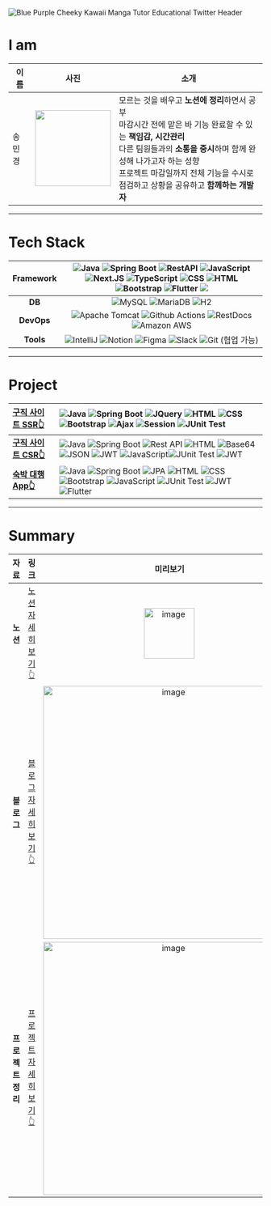 ![Blue Purple Cheeky Kawaii Manga Tutor Educational Twitter Header](https://github.com/user-attachments/assets/b998ece3-c0fa-46a6-858a-20b0c6bf37da)


# I am
| 이름   | 사진                                                                 | 소개                                                                                                                                                                      |
|--------|----------------------------------------------------------------------|---------------------------------------------------------------------------------------------------------------------------------------------------------------------------|
| 송민경 | <img src="https://avatars.githubusercontent.com/u/153582401?v=4" width="150px"/> | 모르는 것을 배우고 **노션에 정리**하면서 공부<br/>마감시간 전에 맡은 바 기능 완료할 수 있는 **책임감, 시간관리**<br/>다른 팀원들과의 **소통을 중시**하며 함께 완성해 나가고자 하는 성향<br/>프로젝트 마감일까지 전체 기능을 수시로 점검하고 상황을 공유하고 **함께하는 개발자** |

---

<!-- Tech stack -->

# Tech Stack

| Framework | ![Java](https://img.shields.io/badge/Java-%23ED8B00.svg?style=flat&logo=openjdk&logoColor=white) ![Spring Boot](https://img.shields.io/badge/-Spring%20Boot-brightgreen?logo=spring&logoColor=white) ![RestAPI](https://img.shields.io/badge/-RestAPI-darkgreen?logo=restapi&logoColor=white) ![JavaScript](https://img.shields.io/badge/JavaScript-F7DF1E.svg?style=flat&logo=javascript&logoColor=white) ![Next.JS](https://img.shields.io/badge/Next.JS-black?logo=next.js&logoColor=white) ![TypeScript](https://img.shields.io/badge/-TypeScript-3178C6?logo=typescript&logoColor=white) ![CSS](https://img.shields.io/badge/-CSS3-1572B6?logo=css3&logoColor=white) ![HTML](https://img.shields.io/badge/-HTML5-E34F26?logo=html5&logoColor=white) ![Bootstrap](https://img.shields.io/badge/Bootstrap-7952B3.svg?style=flat&logo=bootstrap&logoColor=white)  ![Flutter](https://img.shields.io/badge/-Flutter-02569B?logo=flutter&logoColor=white) <img src="https://img.shields.io/badge/Firebase-orange?style=flat-square&logo=Firebase&logoColor=white"/>|
| :-------: | :----------------------------------------------------------------------------------------------------------------------------------------------------------------------------------------------------------: |
|    **DB**     | ![MySQL](https://img.shields.io/badge/MySQL-4479A1?&logo=mysql&logoColor=white)  ![MariaDB](https://img.shields.io/badge/MariaDB-003545?&logo=mariadb&logoColor=white)  ![H2](https://img.shields.io/badge/H2-blue?&logo=h2&logoColor=white) |
|  **DevOps**   | ![Apache Tomcat](https://img.shields.io/badge/Apache%20Tomcat-F8DC75.svg?style=flat&logo=apache-tomcat&logoColor=white) ![Github Actions](https://img.shields.io/badge/Github_Actions-2088FF?style=flat&logo=githubactions&logoColor=white) ![RestDocs](https://img.shields.io/badge/RestDocs-0A0A0A?style=flat&logo=readthedocs&logoColor=white) ![Amazon AWS](https://img.shields.io/badge/Amazon_AWS-FF9900?style=flat&logo=amazonaws&logoColor=white) |
|   **Tools**   | ![IntelliJ](https://img.shields.io/badge/-IntelliJ-FF2D54?logo=intellij-idea&logoColor=white) ![Notion](https://img.shields.io/badge/-Notion-000000?logo=notion&logoColor=white)  ![Figma](https://img.shields.io/badge/-Figma-F24E1E?logo=figma&logoColor=white) ![Slack](https://img.shields.io/badge/-Slack-4A154B?logo=slack&logoColor=white) ![Git](https://img.shields.io/badge/-Git-F05032?logo=git&logoColor=white) (협업 가능)|

---

# Project

| [ 구직 사이트 SSR👆 ](https://github.com/vosw1/miniproject-jobara-v1-ssr.git) | ![Java](https://img.shields.io/badge/Java-%23ED8B00.svg?style=flat&logo=openjdk&logoColor=white) ![Spring Boot](https://img.shields.io/badge/-Spring%20Boot-brightgreen?logo=spring&logoColor=white) ![JQuery](https://img.shields.io/badge/JQuery-0769AD.svg?style=flat&logo=jquery&logoColor=white) ![HTML](https://img.shields.io/badge/-HTML5-E34F26.svg?style=flat&logo=html5&logoColor=white) ![CSS](https://img.shields.io/badge/-CSS3-1572B6.svg?style=flat&logo=css3&logoColor=white) ![Bootstrap](https://img.shields.io/badge/Bootstrap-%238511FA.svg?style=flat&logo=bootstrap&logoColor=white) ![Ajax](https://img.shields.io/badge/Ajax-FFCD00.svg?style=flat&logo=ajax&logoColor=white) ![Session](https://img.shields.io/badge/Session-FFCD00.svg?style=flat&logo=session&logoColor=white) ![JUnit Test](https://img.shields.io/badge/JUnit%20Test-25A162.svg?style=flat&logo=junit&logoColor=white) |
|:--------------------|:-----------------------|
| [ **구직 사이트 CSR👆** ](https://github.com/vosw1/miniproject-jobala-v2-restapi.git) |![Java](https://img.shields.io/badge/Java-%23ED8B00.svg?style=flat&logo=openjdk&logoColor=white) ![Spring Boot](https://img.shields.io/badge/-Spring%20Boot-brightgreen?logo=spring&logoColor=white)  ![Rest API](https://img.shields.io/badge/RestAPI-0A0A0A.svg?style=flat&logo=restapi&logoColor=white) ![HTML](https://img.shields.io/badge/-HTML5-E34F26.svg?style=flat&logo=html5&logoColor=white) ![Base64](https://img.shields.io/badge/base64-FFA500.svg?style=flat&logo=base64&logoColor=white) ![JSON](https://img.shields.io/badge/json-0078D4.svg?style=flat&logo=json&logoColor=white) ![JWT](https://img.shields.io/badge/JWT-FFCD00.svg?style=flat&logo=jwt&logoColor=white)  ![JavaScript](https://img.shields.io/badge/JavaScript-%23323330.svg?style=flat&logo=javascript&logoColor=white)![JUnit Test](https://img.shields.io/badge/JUnit%20Test-25A162.svg?style=flat&logo=junit&logoColor=white)  ![JWT](https://img.shields.io/badge/JWT-000000.svg?style=flat&logo=jsonwebtokens&logoColor=white)| 
| [**숙박 대행 App👆** ](https://github.com/vosw1/yeogi_app.git)|![Java](https://img.shields.io/badge/Java-%23ED8B00.svg?style=flat&logo=openjdk&logoColor=white) ![Spring Boot](https://img.shields.io/badge/-Spring%20Boot-brightgreen?logo=spring&logoColor=white) ![JPA](https://img.shields.io/badge/JPA-7F5C5C.svg?style=flat&logo=spring&logoColor=white) ![HTML](https://img.shields.io/badge/-HTML5-E34F26.svg?style=flat&logo=html5&logoColor=white) ![CSS](https://img.shields.io/badge/-CSS3-1572B6.svg?style=flat&logo=css3&logoColor=white) ![Bootstrap](https://img.shields.io/badge/Bootstrap-%238511FA.svg?style=flat&logo=bootstrap&logoColor=white) ![JavaScript](https://img.shields.io/badge/JavaScript-%23323330.svg?style=flat&logo=javascript&logoColor=white) ![JUnit Test](https://img.shields.io/badge/JUnit%20Test-25A162.svg?style=flat&logo=junit&logoColor=white) ![JWT](https://img.shields.io/badge/JWT-000000.svg?style=flat&logo=jsonwebtokens&logoColor=white) ![Flutter](https://img.shields.io/badge/-Flutter-02569B.svg?style=flat&logo=flutter&logoColor=white) |
---
# Summary
| 자료 | 링크 | 미리보기|
|:--:|:---------------:|:---------------:|
**노션**|[ 노션 자세히 보기👆 ](https://sunset-knuckle-4bc.notion.site/8de388ac5e60469c92e62dff54b19e04?pvs=4)|<img src="https://github.com/user-attachments/assets/1a5fdeb3-6dd2-4e21-8139-b89832cac843" width="100px" hight="200" alt="image">|
**블로그**|[블로그 자세히 보기👆](https://inblog.ai/vosw1?traffic_type=internal)|<img src="https://github.com/user-attachments/assets/ac2996be-051b-4acb-bad8-8afdf215b58e" width="500px" alt="image">|
**프로젝트 정리**|[프로젝트 자세히 보기👆](https://sunset-knuckle-4bc.notion.site/Project-89f07efbf1874e8a96088d053b304e7a?pvs=4)|<img src="https://github.com/user-attachments/assets/bfbba0d0-80eb-4820-a0b2-7ca3f8378f66" width="500px" alt="image">|
